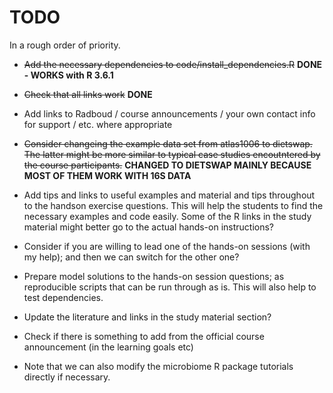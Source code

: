 # TODO

In a rough order of priority.

 * ~~Add the necessary dependencies to code/install_dependencies.R~~ **DONE - WORKS with R 3.6.1**

 * ~~Check that all links work~~ **DONE**

 * Add links to Radboud / course announcements / your own contact info
   for support / etc. where appropriate

 * ~~Consider changeing the example data set from atlas1006 to
   dietswap. The latter might be more similar to typical case studies
   encoutntered by the course participants.~~ **CHANGED TO DIETSWAP MAINLY BECAUSE MOST OF THEM WORK WITH 16S DATA** 

 * Add tips and links to useful examples and material and tips
   throughout to the handson exercise questions. This will help the
   students to find the necessary examples and code easily. Some of
   the R links in the study material might better go to the actual
   hands-on instructions?

 * Consider if you are willing to lead one of the hands-on sessions
   (with my help); and then we can switch for the other one?

 * Prepare model solutions to the hands-on session questions; as
   reproducible scripts that can be run through as is. This will also
   help to test dependencies.

 * Update the literature and links in the study material section?

 * Check if there is something to add from the official course
   announcement (in the learning goals etc)

 * Note that we can also modify the microbiome R package tutorials
   directly if necessary.
